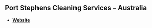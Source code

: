 ## Port Stephens Cleaning Services - Australia

- **[Website](https://portstephenscleaningservices.com.au/)**
